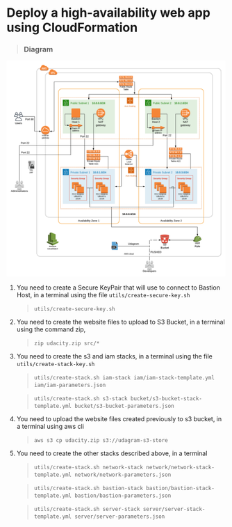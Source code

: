# Deploy a high-availability web app using CloudFormation

> ### Diagram

![Diagram](/docs/Project_2_Udacity_CDE_nanodegree.png)

1. You need to create a Secure KeyPair that will use to connect to Bastion Host, in a terminal using the file `utils/create-secure-key.sh`

   > `utils/create-secure-key.sh`

2. You need to create the website files to upload to S3 Bucket, in a terminal using the command zip,

   > `zip udacity.zip src/*`

3. You need to create the s3 and iam stacks, in a terminal using the file `utils/create-stack-key.sh`

   > `utils/create-stack.sh iam-stack iam/iam-stack-template.yml iam/iam-parameters.json`

   > `utils/create-stack.sh s3-stack bucket/s3-bucket-stack-template.yml bucket/s3-bucket-parameters.json`

4. You need to upload the website files created previously to s3 bucket, in a terminal using aws cli

   > `aws s3 cp udacity.zip s3://udagram-s3-store`

5. You need to create the other stacks described above, in a terminal

   > `utils/create-stack.sh network-stack network/network-stack-template.yml network/network-parameters.json`

   > `utils/create-stack.sh bastion-stack bastion/bastion-stack-template.yml bastion/bastion-parameters.json`

   > `utils/create-stack.sh server-stack server/server-stack-template.yml server/server-parameters.json`
